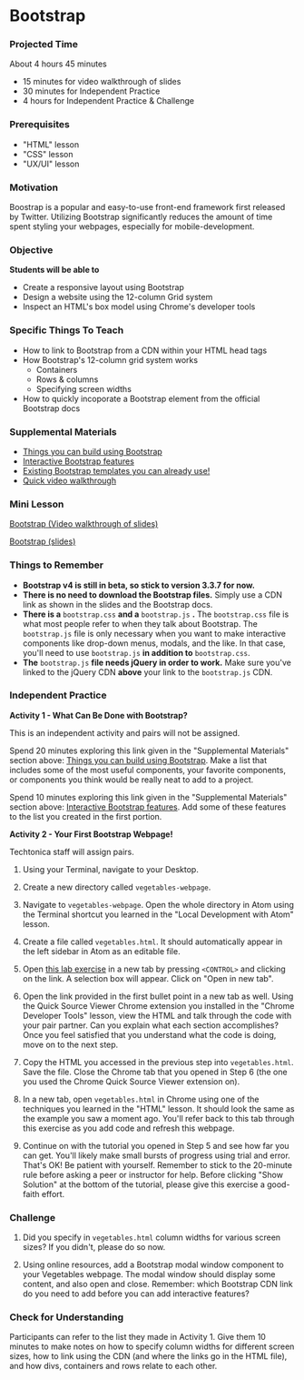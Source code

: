 # Bootstrap

### Projected Time
About 4 hours 45 minutes
- 15 minutes for video walkthrough of slides
- 30 minutes for Independent Practice
- 4 hours for Independent Practice & Challenge 

### Prerequisites
- "HTML" lesson
- "CSS" lesson
- "UX/UI" lesson

### Motivation
Boostrap is a popular and easy-to-use front-end framework first released by Twitter.  Utilizing Bootstrap significantly reduces the amount of time spent styling your webpages, especially for mobile-development.  

### Objective
**Students will be able to** 
- Create a responsive layout using Bootstrap
- Design a website using the 12-column Grid system
- Inspect an HTML's box model using Chrome's developer tools

### Specific Things To Teach
- How to link to Bootstrap from a CDN within your HTML head tags
- How Bootstrap's 12-column grid system works
	- Containers
	- Rows & columns
	- Specifying screen widths
- How to quickly incoporate a Bootstrap element from the official Bootstrap docs

### Supplemental Materials
- [Things you can build using Bootstrap](https://bootstrapdocs.com/v3.3.5/docs/components/)
- [Interactive Bootstrap features](https://bootstrapdocs.com/v3.3.5/docs/javascript/)
- [Existing Bootstrap templates you can already use!](https://startbootstrap.com/template-categories/all/)
- [Quick video walkthrough](https://www.youtube.com/watch?v=no-Ntkc836w)

### Mini Lesson
[Bootstrap (Video walkthrough of slides)](https://drive.google.com/file/d/1iV_r_mIHiKy1hqZ6Z8sfYt_zw1ydSfH6/view)

[Bootstrap (slides)](https://docs.google.com/presentation/d/17bEC3-xOEy8lt1BoT3hpQTABOUTKB7ueZeJQRiQ2YW0/edit#slide=id.g22b045fc2c_0_8)

### Things to Remember
- **Bootstrap v4 is still in beta, so stick to version 3.3.7 for now.** 
- **There is no need to download the Bootstrap files.** Simply use a CDN link as shown in the slides and the Bootstrap docs.
- **There is a** `bootstrap.css` **and a** `bootstrap.js` **.**  The `bootstrap.css` file is what most people refer to when they talk about Bootstrap. The `bootstrap.js` file is only necessary when you want to make interactive components like drop-down menus, modals, and the like. In that case, you'll need to use `bootstrap.js` **in addition to** `bootstrap.css`.
- **The** `bootstrap.js` **file needs jQuery in order to work.** Make sure you've linked to the jQuery CDN **above** your link to the `bootstrap.js` CDN.  

### Independent Practice

**Activity 1 - What Can Be Done with Bootstrap?**

This is an independent activity and pairs will not be assigned.

Spend 20 minutes exploring this link given in the "Supplemental Materials" section above: [Things you can build using Bootstrap](https://bootstrapdocs.com/v3.3.5/docs/components/). Make a list that includes some of the most useful components, your favorite components, or components you think would be really neat to add to a project.

Spend 10 minutes exploring this link given in the "Supplemental Materials" section above: [Interactive Bootstrap features](https://bootstrapdocs.com/v3.3.5/docs/javascript/). Add some of these features to the list you created in the first portion.

**Activity 2 - Your First Bootstrap Webpage!**

Techtonica staff will assign pairs.

1. Using your Terminal, navigate to your Desktop. 

2. Create a new directory called `vegetables-webpage`. 

3. Navigate to `vegetables-webpage`. Open the whole directory in Atom using the Terminal shortcut you learned in the "Local Development with Atom" lesson.

4. Create a file called `vegetables.html`. It should automatically appear in the left sidebar in Atom as an editable file.

5. Open [this lab exercise](https://www.teaching-materials.org/csstools/exercises/exercise_bootstrap_descrip) in a new tab by pressing `<CONTROL>` and clicking on the link. A selection box will appear. Click on "Open in new tab".

6. Open the link provided in the first bullet point in a new tab as well. Using the Quick Source Viewer Chrome extension you installed in the "Chrome Developer Tools" lesson, view the HTML and talk through the code with your pair partner. Can you explain what each section accomplishes? Once you feel satisfied that you understand what the code is doing, move on to the next step.

7. Copy the HTML you accessed in the previous step into `vegetables.html`. Save the file. Close the Chrome tab that you opened in Step 6 (the one you used the Chrome Quick Source Viewer extension on).

8. In a new tab, open `vegetables.html` in Chrome using one of the techniques you learned in the "HTML" lesson. It should look the same as the example you saw a moment ago. You'll refer back to this tab through this exercise as you add code and refresh this webpage.

9. Continue on with the tutorial you opened in Step 5 and see how far you can get. You'll likely make small bursts of progress using trial and error. That's OK! Be patient with yourself. Remember to stick to the 20-minute rule before asking a peer or instructor for help. Before clicking "Show Solution" at the bottom of the tutorial, please give this exercise a good-faith effort.

### Challenge

1. Did you specify in `vegetables.html` column widths for various screen sizes? If you didn't, please do so now.

2. Using online resources, add a Bootstrap modal window component to your Vegetables webpage. The modal window should display some content, and also open and close. Remember: which Bootstrap CDN link do you need to add before you can add interactive features?

### Check for Understanding
Participants can refer to the list they made in Activity 1. Give them 10 minutes to make notes on how to specify column widths for different screen sizes, how to link using the CDN (and where the links go in the HTML file), and how divs, containers and rows relate to each other.
